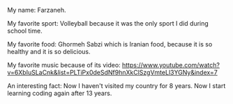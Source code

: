 My name:
Farzaneh.

My favorite sport:
Volleyball because it was the only sport I did during school time.

My favorite food:
Ghormeh Sabzi which is Iranian food, because it is so healthy and it is so delicious.

My favorite music because of its video:
https://www.youtube.com/watch?v=6XbIuSLaCnk&list=PLTiPx0deSdNf9hnXkClSzgVmteLl3YGNy&index=7

An interesting fact:
Now I haven't visited my country for 8 years.
Now I start learning coding again after 13 years.
